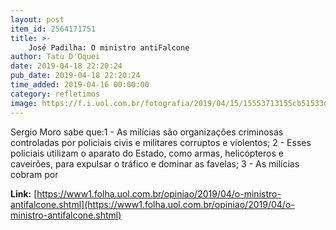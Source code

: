 ```yaml
---
layout: post
item_id: 2564171751
title: >-
    José Padilha: O ministro antiFalcone
author: Tatu D'Oquei
date: 2019-04-18 22:20:24
pub_date: 2019-04-18 22:20:24
time_added: 2019-04-16 00:00:00
category: refletimos
image: https://f.i.uol.com.br/fotografia/2019/04/15/15553713155cb51533dfadc_1555371315_3x2_rt.jpg
---
```


Sergio Moro sabe que:1 - As milícias são organizações criminosas controladas por policiais civis e militares corruptos e violentos; 2 - Esses policiais utilizam o aparato do Estado, como armas, helicópteros e caveirões, para expulsar o tráfico e dominar as favelas; 3 - As milícias cobram por

**Link:** [https://www1.folha.uol.com.br/opiniao/2019/04/o-ministro-antifalcone.shtml](https://www1.folha.uol.com.br/opiniao/2019/04/o-ministro-antifalcone.shtml)


